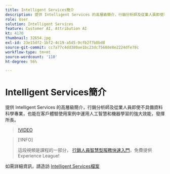 ```yaml
---
title: Intelligent Services簡介
description: 提供 Intelligent Services 的高層級簡介，行銷分析師及從業人員即使不具備資料科學專業，也能在客戶體驗使用案例中運用人工智慧和機器學習的強大效能，發揮所長。
role: User
solution: Intelligent Services
feature: Customer AI, Attribution AI
kt: 4170
thumbnail: 32654.jpg
exl-id: 23e15df2-1bf2-4c19-a5d5-9cfb2f7b0bd8
source-git-commit: cc7a77c4dd380ae1bc23dc75608e8e2224dfe78c
workflow-type: tm+mt
source-wordcount: '110'
ht-degree: 56%

---
```


# Intelligent Services簡介

提供 Intelligent Services 的高層級簡介，行銷分析師及從業人員即使不具備資料科學專業，也能在客戶體驗使用案例中運用人工智慧和機器學習的強大效能，發揮所長。

>[!VIDEO](https://video.tv.adobe.com/v/32654?quality=12&learn=on)

>[!INFO]
>
> 這段視頻是課程的一部分， [行銷人員智慧型服務快速入門](https://experienceleague.adobe.com/?recommended=ExperiencePlatform-U-1-2020.1.intelligentservices)，免費提供Experience League!

如需詳細資訊，請造訪 [Intelligent Services檔案](https://experienceleague.adobe.com/docs/experience-platform/intelligent-services/home.html)
